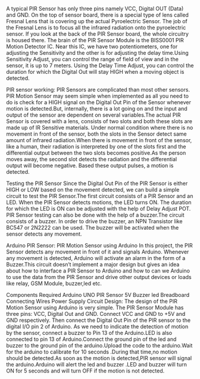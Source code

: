 A typical PIR Sensor has only three pins namely VCC, Digital OUT (Data) and GND.
On the top of sensor board, there is a special type of lens called Fresnal Lens that is covering up the actual Pyroelectric Sensor. The job of the Fresnal Lens is to focus all the infrared radiation onto the pyroelectric sensor.
If you look at the back of the PIR Sensor board, the whole circuitry is housed there. The brain of the PIR Sensor Module is the BISS0001 PIR Motion Detector IC. Near this IC, we have two potentiometers, one for adjusting the Sensitivity and the other is for adjusting the delay time.Using Sensitivity Adjust, you can control the range of field of view and in the sensor, it is up to 7 meters. Using the Delay Time Adjust, you can control the duration for which the Digital Out will stay HIGH when a moving object is detected.   

PIR sensor working:
PIR Sensors are complicated than most other sensors. PIR Motion Sensor may seem simple when implemented as all you need to do is check for a HIGH signal on the Digital Out Pin of the Sensor whenever motion is detected.But, internally, there is a lot going on and the input and output of the sensor are dependent on several variables.The actual PIR Sensor is covered with a lens, consists of two slots and both these slots are made up of IR Sensitive materials. Under normal condition where there is no movement in front of the sensor, both the slots in the Sensor detect same amount of infrared radiation.When there is movement in front of the sensor, like a human, their radiation is interpreted by one of the slots first and the differential output between the two slots becomes positive.As the person moves away, the second slot detects the radiation and the differential output will become negative. Based these output pulses, a motion is detected.


Testing the PIR Sensor
Since the Digital Out Pin of the PIR Sensor is either HIGH or LOW based on the movement detected, we can build a simple circuit to test the PIR Sensor.The first circuit consists of a PIR Sensor and an LED. When the PIR Sensor detects motions, the LED turns ON. The duration for which the LED is ON can be adjusted with the help of Delay Adjust POT. PIR Sensor testing can also be done with the help of a buzzer.The circuit  consists of a buzzer. In order to drive the buzzer, an NPN Transistor like BC547 or 2N2222 can be used. The buzzer will be activated when the sensor detects any movement.  

Arduino PIR Sensor: PIR Motion Sensor using Arduino
In this project, the PIR Sensor detects any movement in front of it and signals Arduino. Whenever any movement is detected, Arduino will activate an alarm in the form of a Buzzer.This circuit doesn’t implement a major design but gives an idea about how to interface a PIR Sensor to Arduino and how to can we Arduino to use the data from the PIR Sensor and drive other output devices or loads like relay, GSM Module, buzzer,led etc.   


Components Required
Arduino UNO 
PIR Sensor
5V Buzzer
led
Breadboard 
Connecting Wires
Power Supply
Circuit Design:
The design of the PIR Motion Sensor using Arduino is very simple. The PIR Sensor Module has three pins: VCC, Digital Out and GND. Connect VCC and GND to +5V and GND respectively. Then connect the Digital Out Pin of the PIR sensor to the digital I/O pin 2 of Arduino.
As we need to indicate the detection of motion by the sensor, connect a buzzer to Pin 13 of the Arduino.LED is also connected to pin 13 of Arduino.Connect the ground pin of the led and buzzer to the ground pin of the arduino.Upload the code to the arduino.Wait for the arduino to calibrate for 10 seconds .During that time,no motion should be detected.As soon as the motion is detected,PIR sensor will signal the arduino.Arduino will alert the led and buzzer .LED and buzzer will turn ON for 5 seconds and will turn OFF if the motion is not detected.

